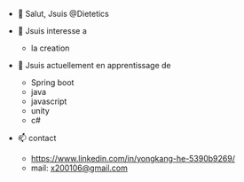 - 👋 Salut, Jsuis @Dietetics

- 👀 Jsuis interesse a
  - la creation
    
- 🌱 Jsuis actuellement en apprentissage de
  - Spring boot
  - java
  - javascript
  - unity
  - c#
  
- 📫 contact
  - https://www.linkedin.com/in/yongkang-he-5390b9269/
  - mail: x200106@gmail.com

<!---
Dietetics/Dietetics is a ✨ special ✨ repository because its `README.md` (this file) appears on your GitHub profile.
You can click the Preview link to take a look at your changes.
--->
